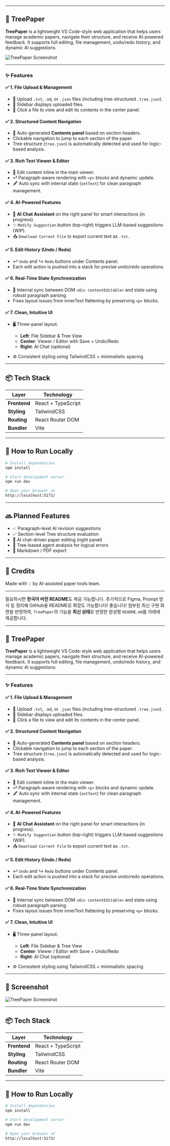 
---
## 🌳 TreePaper

**TreePaper** is a lightweight VS Code-style web application that helps users manage academic papers, navigate their structure, and receive AI-powered feedback. It supports full editing, file management, undo/redo history, and dynamic AI suggestions.

![TreePaper Screenshot](https://github.com/user-attachments/assets/560671fd-07d2-4cce-bc59-cc1ada5d1a8a)

---

### ✨ Features

#### ✅ 1. File Upload & Management

* 📁 Upload `.txt`, `.md`, or `.json` files (including tree-structured `.tree.json`).
* 📂 Sidebar displays uploaded files.
* 📄 Click a file to view and edit its contents in the center panel.

#### ✅ 2. Structured Content Navigation

* 🧭 Auto-generated **Contents panel** based on section headers.
* Clickable navigation to jump to each section of the paper.
* Tree structure (`tree.json`) is automatically detected and used for logic-based analysis.

#### ✅ 3. Rich Text Viewer & Editor

* 📝 Edit content inline in the main viewer.
* ⏎ Paragraph-aware rendering with `<p>` blocks and dynamic update.
* 🖋️ Auto sync with internal state (`setText`) for clean paragraph management.

#### ✅ 4. AI-Powered Features

* 💬 **AI Chat Assistant** on the right panel for smart interactions (in progress).
* ✨ `Modify Suggestion` button (top-right) triggers LLM-based suggestions (WIP).
* 📤 `Download Current File` to export current text as `.txt`.

#### ✅ 5. Edit History (Undo / Redo)

* ↩️ `Undo` and ↪️ `Redo` buttons under Contents panel.
* Each edit action is pushed into a stack for precise undo/redo operations.

#### ✅ 6. Real-Time State Synchronization

* 🧠 Internal sync between DOM `<div contentEditable>` and state using robust paragraph parsing.
* Fixes layout issues from innerText flattening by preserving `<p>` blocks.

#### ✅ 7. Clean, Intuitive UI

* 🖥️ Three-panel layout:

  * **Left**: File Sidebar & Tree View
  * **Center**: Viewer / Editor with Save + Undo/Redo
  * **Right**: AI Chat (optional)
* ⚙️ Consistent styling using TailwindCSS + minimalistic spacing

---

## 📦 Tech Stack

| Layer        | Technology         |
| ------------ | ------------------ |
| **Frontend** | React + TypeScript |
| **Styling**  | TailwindCSS        |
| **Routing**  | React Router DOM   |
| **Bundler**  | Vite               |

---

## 🚀 How to Run Locally

```bash
# Install dependencies
npm install

# Start development server
npm run dev

# Open your browser at
http://localhost:5173/
```

---

## 🔜 Planned Features

* ✅ Paragraph-level AI revision suggestions
* ✅ Section-level Tree structure evaluation
* 🔲 AI chat-driven paper editing (right panel)
* 🔲 Tree-based agent analysis for logical errors
* 🔲 Markdown / PDF export

---

## 🙌 Credits

Made with 💡 by AI-assisted paper tools team.

---

필요하시면 **한국어 버전 README**도 제공 가능합니다.
추가적으로 Figma, Prompt 방식 등 정리해 GitHub용 README로 확장도 가능합니다!
좋습니다! 첨부된 최신 구현 화면을 반영하여, `TreePaper`의 기능을 **최신 상태**로 반영한 완성형 `README.md`를 아래에 제공합니다.

---

## 🌳 TreePaper

**TreePaper** is a lightweight VS Code-style web application that helps users manage academic papers, navigate their structure, and receive AI-powered feedback. It supports full editing, file management, undo/redo history, and dynamic AI suggestions.

---

### ✨ Features

#### ✅ 1. File Upload & Management

* 📁 Upload `.txt`, `.md`, or `.json` files (including tree-structured `.tree.json`).
* 📂 Sidebar displays uploaded files.
* 📄 Click a file to view and edit its contents in the center panel.

#### ✅ 2. Structured Content Navigation

* 🧭 Auto-generated **Contents panel** based on section headers.
* Clickable navigation to jump to each section of the paper.
* Tree structure (`tree.json`) is automatically detected and used for logic-based analysis.

#### ✅ 3. Rich Text Viewer & Editor

* 📝 Edit content inline in the main viewer.
* ⏎ Paragraph-aware rendering with `<p>` blocks and dynamic update.
* 🖋️ Auto sync with internal state (`setText`) for clean paragraph management.

#### ✅ 4. AI-Powered Features

* 💬 **AI Chat Assistant** on the right panel for smart interactions (in progress).
* ✨ `Modify Suggestion` button (top-right) triggers LLM-based suggestions (WIP).
* 📤 `Download Current File` to export current text as `.txt`.

#### ✅ 5. Edit History (Undo / Redo)

* ↩️ `Undo` and ↪️ `Redo` buttons under Contents panel.
* Each edit action is pushed into a stack for precise undo/redo operations.

#### ✅ 6. Real-Time State Synchronization

* 🧠 Internal sync between DOM `<div contentEditable>` and state using robust paragraph parsing.
* Fixes layout issues from innerText flattening by preserving `<p>` blocks.

#### ✅ 7. Clean, Intuitive UI

* 🖥️ Three-panel layout:

  * **Left**: File Sidebar & Tree View
  * **Center**: Viewer / Editor with Save + Undo/Redo
  * **Right**: AI Chat (optional)
* ⚙️ Consistent styling using TailwindCSS + minimalistic spacing

---

## 📸 Screenshot

![TreePaper Screenshot](https://github.com/user-attachments/assets/560671fd-07d2-4cce-bc59-cc1ada5d1a8a)

---

## 📦 Tech Stack

| Layer        | Technology         |
| ------------ | ------------------ |
| **Frontend** | React + TypeScript |
| **Styling**  | TailwindCSS        |
| **Routing**  | React Router DOM   |
| **Bundler**  | Vite               |

---

## 🚀 How to Run Locally

```bash
# Install dependencies
npm install

# Start development server
npm run dev

# Open your browser at
http://localhost:5173/
```

